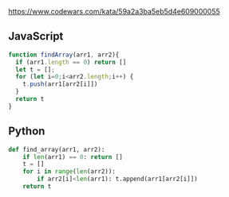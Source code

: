 https://www.codewars.com/kata/59a2a3ba5eb5d4e609000055

## JavaScript
```js
function findArray(arr1, arr2){
  if (arr1.length == 0) return []
  let t = [];
  for (let i=0;i<arr2.length;i++) {
    t.push(arr1[arr2[i]])
  }
  return t
}
```

## Python
```python
def find_array(arr1, arr2):
    if len(arr1) == 0: return []
    t = []
    for i in range(len(arr2)):
        if arr2[i]<len(arr1): t.append(arr1[arr2[i]])
    return t
```
